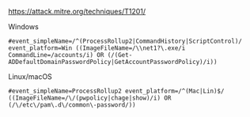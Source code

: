 https://attack.mitre.org/techniques/T1201/

Windows

```
#event_simpleName=/^(ProcessRollup2|CommandHistory|ScriptControl)/ event_platform=Win ((ImageFileName=/\\net1?\.exe/i CommandLine=/accounts/i) OR (/(Get-ADDefaultDomainPasswordPolicy|GetAccountPasswordPolicy)/i))
```

Linux/macOS

```
#event_simpleName=ProcessRollup2 event_platform=/^(Mac|Lin)$/ ((ImageFileName=/\/(pwpolicy|chage|show)/i) OR (/\/etc\/pam\.d\/common\-password/))
```